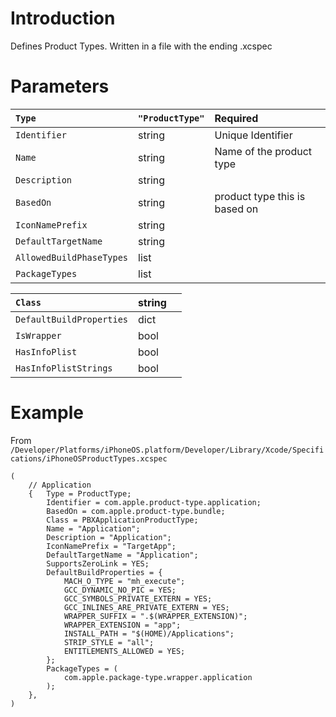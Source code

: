 

# Introduction #

Defines Product Types. Written in a file with the ending .xcspec

# Parameters #

| `Type` | `"ProductType"` | Required |
|:-------|:----------------|:---------|
| `Identifier` | string          | Unique Identifier  |
| `Name` | string          | Name of the product type |
| `Description` | string          |          |
| `BasedOn` | string          | product type  this is based on |
| `IconNamePrefix` | string          |          |
| `DefaultTargetName` | string          |          |
| `AllowedBuildPhaseTypes` | list            |          |
| `PackageTypes` | list            |          |

| `Class` | string |  |
|:--------|:-------|:-|
| `DefaultBuildProperties` | dict   |  |
| `IsWrapper` | bool   |  |
| `HasInfoPlist` | bool   |  |
| `HasInfoPlistStrings` | bool   |  |


# Example #

From `/Developer/Platforms/iPhoneOS.platform/Developer/Library/Xcode/Specifications/iPhoneOSProductTypes.xcspec`
```
(
    // Application
    {   Type = ProductType;
        Identifier = com.apple.product-type.application;
        BasedOn = com.apple.product-type.bundle;
        Class = PBXApplicationProductType;
        Name = "Application";
        Description = "Application";
        IconNamePrefix = "TargetApp";
        DefaultTargetName = "Application";
        SupportsZeroLink = YES;
        DefaultBuildProperties = {
            MACH_O_TYPE = "mh_execute";
            GCC_DYNAMIC_NO_PIC = YES;
            GCC_SYMBOLS_PRIVATE_EXTERN = YES;
            GCC_INLINES_ARE_PRIVATE_EXTERN = YES;
            WRAPPER_SUFFIX = ".$(WRAPPER_EXTENSION)";
            WRAPPER_EXTENSION = "app";
            INSTALL_PATH = "$(HOME)/Applications";
            STRIP_STYLE = "all";
            ENTITLEMENTS_ALLOWED = YES;
        };
        PackageTypes = (
            com.apple.package-type.wrapper.application
        );
    },
)
```